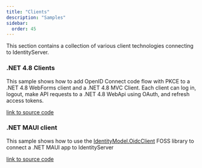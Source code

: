 ```yaml
---
title: "Clients"
description: "Samples"
sidebar:
  order: 45
---
```


This section contains a collection of various client technologies connecting to IdentityServer.

### .NET 4.8 Clients

This sample shows how to add OpenID Connect code flow with PKCE to a .NET 4.8 WebForms client and a .NET 4.8 MVC Client.
Each client can log in, logout, make API requests to a .NET 4.8 WebApi using OAuth, and refresh access tokens.

[link to source code](https://github.com/DuendeSoftware/Samples/tree/main/various/clients/Owin)

### .NET MAUI client

This sample shows how to use the [IdentityModel.OidcClient](https://github.com/IdentityModel/IdentityModel.OidcClient)
FOSS library to connect a .NET MAUI app to IdentityServer

[link to source code](https://github.com/DuendeSoftware/Samples/tree/main/various/clients/Maui)
